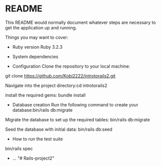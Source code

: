 # README

This README would normally document whatever steps are necessary to get the
application up and running.

Things you may want to cover:

* Ruby version
 Ruby 3.2.3

* System dependencies

* Configuration
Clone the repository to your local machine:


git clone https://github.com/Kobi2222/introtorails2.git

Navigate into the project directory:cd introtorails2

install the required gems:
bundle install

* Database creation
Run the following command to create your database:bin/rails db:migrate

Migrate the database to set up the required tables: bin/rails db:migrate


Seed the database with initial data:
bin/rails db:seed



* How to run the test suite

bin/rails spec





* ...
"# Rails-project2" 
